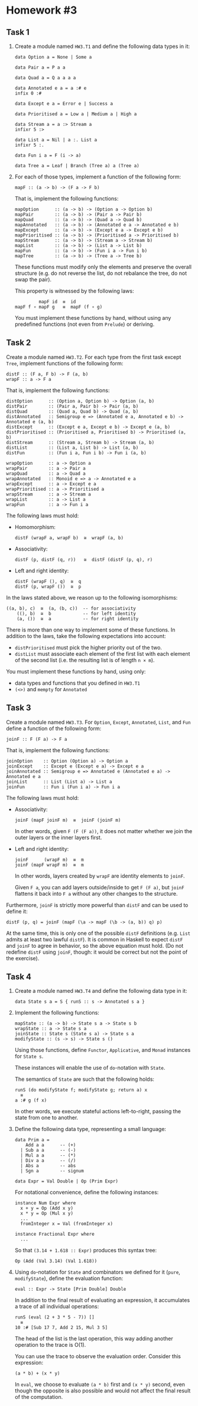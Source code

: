 Homework #3
===========

Task 1
------

1. Create a module named `HW3.T1` and define the following data types in it:

   ```
   data Option a = None | Some a
   ```
   ```
   data Pair a = P a a
   ```
   ```
   data Quad a = Q a a a a
   ```
   ```
   data Annotated e a = a :# e
   infix 0 :#
   ```
   ```
   data Except e a = Error e | Success a
   ```
   ```
   data Prioritised a = Low a | Medium a | High a
   ```
   ```
   data Stream a = a :> Stream a
   infixr 5 :>
   ```
   ```
   data List a = Nil | a :. List a
   infixr 5 :.
   ```
   ```
   data Fun i a = F (i -> a)
   ```
   ```
   data Tree a = Leaf | Branch (Tree a) a (Tree a)
   ```

2. For each of those types, implement a function of the following form:

   ```
   mapF :: (a -> b) -> (F a -> F b)
   ```

   That is, implement the following functions:

   ```
   mapOption      :: (a -> b) -> (Option a -> Option b)
   mapPair        :: (a -> b) -> (Pair a -> Pair b)
   mapQuad        :: (a -> b) -> (Quad a -> Quad b)
   mapAnnotated   :: (a -> b) -> (Annotated e a -> Annotated e b)
   mapExcept      :: (a -> b) -> (Except e a -> Except e b)
   mapPrioritised :: (a -> b) -> (Prioritised a -> Prioritised b)
   mapStream      :: (a -> b) -> (Stream a -> Stream b)
   mapList        :: (a -> b) -> (List a -> List b)
   mapFun         :: (a -> b) -> (Fun i a -> Fun i b)
   mapTree        :: (a -> b) -> (Tree a -> Tree b)
   ```

   These functions must modify only the elements and preserve the overall
   structure (e.g. do not reverse the list, do not rebalance the tree, do not
   swap the pair).

   This property is witnessed by the following laws:

   ```
            mapF id  ≡  id
   mapF f ∘ mapF g   ≡  mapF (f ∘ g)
   ```

   You must implement these functions by hand, without using any predefined
   functions (not even from `Prelude`) or deriving.

Task 2
------

Create a module named `HW3.T2`. For each type from the first task
except `Tree`, implement functions of the following form:

```
distF :: (F a, F b) -> F (a, b)
wrapF :: a -> F a
```

That is, implement the following functions:

```
distOption      :: (Option a, Option b) -> Option (a, b)
distPair        :: (Pair a, Pair b) -> Pair (a, b)
distQuad        :: (Quad a, Quad b) -> Quad (a, b)
distAnnotated   :: Semigroup e => (Annotated e a, Annotated e b) -> Annotated e (a, b)
distExcept      :: (Except e a, Except e b) -> Except e (a, b)
distPrioritised :: (Prioritised a, Prioritised b) -> Prioritised (a, b)
distStream      :: (Stream a, Stream b) -> Stream (a, b)
distList        :: (List a, List b) -> List (a, b)
distFun         :: (Fun i a, Fun i b) -> Fun i (a, b)
```

```
wrapOption      :: a -> Option a
wrapPair        :: a -> Pair a
wrapQuad        :: a -> Quad a
wrapAnnotated   :: Monoid e => a -> Annotated e a
wrapExcept      :: a -> Except e a
wrapPrioritised :: a -> Prioritised a
wrapStream      :: a -> Stream a
wrapList        :: a -> List a
wrapFun         :: a -> Fun i a
```

The following laws must hold:

* Homomorphism:
  ```
  distF (wrapF a, wrapF b)  ≅  wrapF (a, b)
  ```
* Associativity:
  ```
  distF (p, distF (q, r))   ≅  distF (distF (p, q), r)
  ```
* Left and right identity:
  ```
  distF (wrapF (), q)  ≅  q
  distF (p, wrapF ())  ≅  p
  ```

In the laws stated above, we reason up to the following isomorphisms:

```
((a, b), c)  ≅  (a, (b, c))  -- for associativity
    ((), b)  ≅  b            -- for left identity
    (a, ())  ≅  a            -- for right identity
```

There is more than one way to implement some of these functions. In addition
to the laws, take the following expectations into account:

* `distPrioritised` must pick the higher priority out of the two.
* `distList` must associate each element of the first list with each element
  of the second list (i.e. the resulting list is of length `n × m`).

You must implement these functions by hand, using only:

* data types and functions that you defined in `HW3.T1`
* `(<>)` and `mempty` for `Annotated`


Task 3
------

Create a module named `HW3.T3`. For `Option`, `Except`, `Annotated`, `List`,
and `Fun` define a function of the following form:

```
joinF :: F (F a) -> F a
```

That is, implement the following functions:

```
joinOption    :: Option (Option a) -> Option a
joinExcept    :: Except e (Except e a) -> Except e a
joinAnnotated :: Semigroup e => Annotated e (Annotated e a) -> Annotated e a
joinList      :: List (List a) -> List a
joinFun       :: Fun i (Fun i a) -> Fun i a
```

The following laws must hold:

* Associativity:

  ```
  joinF (mapF joinF m)  ≡  joinF (joinF m)
  ```

  In other words, given `F (F (F a))`, it does not matter whether we join the
  outer layers or the inner layers first.

* Left and right identity:

  ```
  joinF      (wrapF m)  ≡  m
  joinF (mapF wrapF m)  ≡  m
  ```

  In other words, layers created by `wrapF` are identity elements to `joinF`.

  Given `F a`, you can add layers outside/inside to get `F (F a)`, but `joinF`
  flattens it back into `F a` without any other changes to the structure.

Furthermore, `joinF` is strictly more powerful than `distF` and can be used to
define it:

```
distF (p, q) = joinF (mapF (\a -> mapF (\b -> (a, b)) q) p)
```

At the same time, this is only one of the possible `distF` definitions (e.g.
`List` admits at least two lawful `distF`). It is common in Haskell to expect
`distF` and `joinF` to agree in behavior, so the above equation must hold.  (Do
not redefine `distF` using `joinF`, though: it would be correct but not the
point of the exercise).

Task 4
------

1. Create a module named `HW3.T4` and define the following data type in it:

   ```
   data State s a = S { runS :: s -> Annotated s a }
   ```

2. Implement the following functions:

   ```
   mapState :: (a -> b) -> State s a -> State s b
   wrapState :: a -> State s a
   joinState :: State s (State s a) -> State s a
   modifyState :: (s -> s) -> State s ()
   ```

   Using those functions, define `Functor`, `Applicative`, and `Monad` instances for `State s`.

   These instances will enable the use of `do`-notation with `State`.

   The semantics of `State` are such that the following holds:

   ```
   runS (do modifyState f; modifyState g; return a) x
     ≡
   a :# g (f x)
   ```

   In other words, we execute stateful actions left-to-right, passing the state
   from one to another.

3. Define the following data type, representing a small language:

   ```
   data Prim a =
       Add a a      -- (+)
     | Sub a a      -- (-)
     | Mul a a      -- (*)
     | Div a a      -- (/)
     | Abs a        -- abs
     | Sgn a        -- signum

   data Expr = Val Double | Op (Prim Expr)
   ```

   For notational convenience, define the following instances:

   ```
   instance Num Expr where
     x + y = Op (Add x y)
     x * y = Op (Mul x y)
     ...
     fromInteger x = Val (fromInteger x)

   instance Fractional Expr where
     ...
   ```

   So that `(3.14 + 1.618 :: Expr)` produces this syntax tree:

   ```
   Op (Add (Val 3.14) (Val 1.618))
   ```

4. Using `do`-notation for `State` and combinators we defined for it (`pure`,
   `modifyState`), define the evaluation function:

   ```
   eval :: Expr -> State [Prim Double] Double
   ```

   In addition to the final result of evaluating an expression, it accumulates
   a trace of all individual operations:

   ```
   runS (eval (2 + 3 * 5 - 7)) []
     ≡
   10 :# [Sub 17 7, Add 2 15, Mul 3 5]
   ```

   The head of the list is the last operation, this way adding another
   operation to the trace is O(1).

   You can use the trace to observe the evaluation order. Consider this
   expression:

   ```
   (a * b) + (x * y)
   ```

   In `eval`, we choose to evaluate `(a * b)` first and `(x * y)` second, even
   though the opposite is also possible and would not affect the final result
   of the computation.